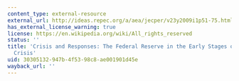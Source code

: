 ```yaml
---
content_type: external-resource
external_url: http://ideas.repec.org/a/aea/jecper/v23y2009i1p51-75.html
has_external_license_warning: true
license: https://en.wikipedia.org/wiki/All_rights_reserved
status: ''
title: 'Crisis and Responses: The Federal Reserve in the Early Stages of the Financial
  Crisis'
uid: 30305132-947b-4f53-98c8-ae001901d45e
wayback_url: ''
---
```

